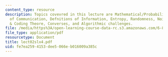```yaml
---
content_type: resource
description: Topics covevred in this lecture are Mathematical/Probabilistic Model
  of Communication, Defnitions of Information, Entropy, Randomness, Noiseless Channel
  & Coding Theore, Converses, and Algorithmic challenges.
file: /media/https%3A/open-learning-course-data-rc.s3.amazonaws.com/6-895-essential-coding-theory-fall-2004/fe7ea2594153dee5066eb016009a385c_lect02slx4.pdf
file_type: application/pdf
resourcetype: Document
title: lect02slx4.pdf
uid: fe7ea259-4153-dee5-066e-b016009a385c
---
```

